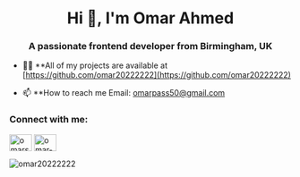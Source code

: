 <h1 align="center">Hi 👋, I'm Omar Ahmed</h1>
<h3 align="center">A passionate frontend developer from Birmingham, UK</h3>

- 👨‍💻 **All of my projects are available at [https://github.com/omar20222222](https://github.com/omar20222222)

- 📫  **How to reach me Email: omarpass50@gmail.com

<h3 align="left">Connect with me:</h3>
<p align="left">
<a href="https://twitter.com/omarsnmyoungsta" target="blank"><img align="center" src="https://raw.githubusercontent.com/rahuldkjain/github-profile-readme-generator/master/src/images/icons/Social/twitter.svg" alt="omarsnmyoungsta" height="30" width="40" /></a>
<a href="https://linkedin.com/in/omar-ahmed-736b5520a" target="blank"><img align="center" src="https://raw.githubusercontent.com/rahuldkjain/github-profile-readme-generator/master/src/images/icons/Social/linked-in-alt.svg" alt="omar-ahmed-736b5520a" height="30" width="40" /></a>
</p>

<p><img align="center" src="https://github-readme-stats.vercel.app/api/top-langs?username=omar20222222&show_icons=true&locale=en&layout=compact" alt="omar20222222" /></p>
